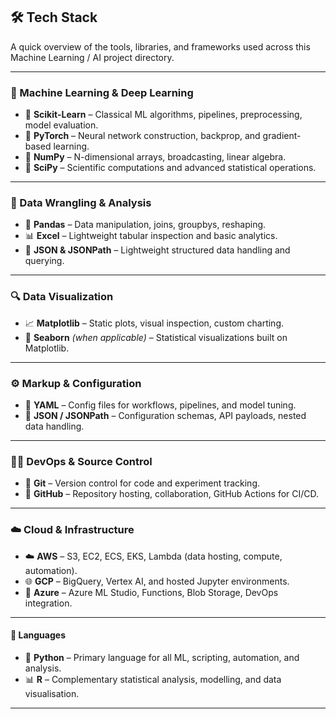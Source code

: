 ## 🛠️ Tech Stack

A quick overview of the tools, libraries, and frameworks used across this Machine Learning / AI project directory.

---

### 🧠 Machine Learning & Deep Learning
- 🔬 **Scikit-Learn** – Classical ML algorithms, pipelines, preprocessing, model evaluation.
- 🧱 **PyTorch** – Neural network construction, backprop, and gradient-based learning.
- 🔎 **NumPy** – N-dimensional arrays, broadcasting, linear algebra.
- 🧪 **SciPy** – Scientific computations and advanced statistical operations.

---

### 🧰 Data Wrangling & Analysis
- 🐼 **Pandas** – Data manipulation, joins, groupbys, reshaping.
- 📊 **Excel** – Lightweight tabular inspection and basic analytics.
- 📁 **JSON & JSONPath** – Lightweight structured data handling and querying.

---

### 🔍 Data Visualization
- 📈 **Matplotlib** – Static plots, visual inspection, custom charting.
- 🌊 **Seaborn** *(when applicable)* – Statistical visualizations built on Matplotlib.

---

### ⚙️ Markup & Configuration
- 🧾 **YAML** – Config files for workflows, pipelines, and model tuning.
- 🧮 **JSON / JSONPath** – Configuration schemas, API payloads, nested data handling.

---

### 🧑‍💻 DevOps & Source Control
- 🌱 **Git** – Version control for code and experiment tracking.
- 🐙 **GitHub** – Repository hosting, collaboration, GitHub Actions for CI/CD.

---

### ☁️ Cloud & Infrastructure
- ☁️ **AWS** – S3, EC2, ECS, EKS, Lambda (data hosting, compute, automation).
- 🌐 **GCP** – BigQuery, Vertex AI, and hosted Jupyter environments.
- 🔷 **Azure** – Azure ML Studio, Functions, Blob Storage, DevOps integration.

---

#### 💬 Languages
- 🐍 **Python** – Primary language for all ML, scripting, automation, and analysis.
- 📊 **R** – Complementary statistical analysis, modelling, and data visualisation.

---
